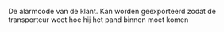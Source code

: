 De alarmcode van de klant. Kan worden geexporteerd zodat de transporteur weet hoe hij het pand binnen moet komen